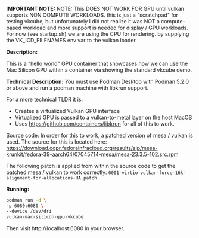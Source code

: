  **IMPORTANT NOTE:**
 NOTE: This DOES NOT WORK FOR GPU until vulkan supports NON COMPUTE WORKLOADS.
 this is just a "scratchpad" for testing vkcube, but unfortunately I did not realize it was NOT a compute-based workload
 and more support is needed for display / GPU workloads. For now (see startup.sh) we are using the CPU for rendering. by supplying the 
 VK_ICD_FILENAMES env var to the vulkan loader.
 
 **Description:**

 This is a "hello world" GPU container that showcases
 how we can use the Mac Silicon GPU within a container via showing the standard vkcube demo.
 
 **Technical Description:**
 You must use Podman Desktop with Podman 5.2.0 or above and run a
 podman machine with libkrun support.
 
 For a more technical TLDR it is:
 * Creates a virtualized Vulkan GPU interface
 * Virtualized GPU is passed to a vulkan-to-metal layer on the host MacOS
 * Uses https://github.com/containers/libkrun for all of this to work.

 Source code:
 In order for this to work, a patched version of mesa / vulkan is used. The source for this is located here: https://download.copr.fedorainfracloud.org/results/slp/mesa-krunkit/fedora-39-aarch64/07045714-mesa/mesa-23.3.5-102.src.rpm
 
 The following patch is applied from within the source code to get the patched mesa / vulkan to work correctly: `0001-virtio-vulkan-force-16k-alignment-for-allocations-HA.patch`

 **Running:**

 ```sh
 podman run -d \
 -p 6080:6080 \
 --device /dev/dri
 vulkan-mac-silicon-gpu-vkcube
 ```

 Then visit http://localhost:6080 in your browser.
